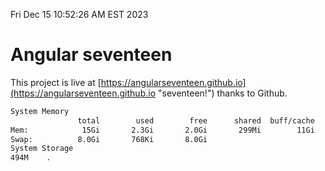 Fri Dec 15 10:52:26 AM EST 2023

# Angular seventeen


This project is live at [https://angularseventeen.github.io](https://angularseventeen.github.io "seventeen!") thanks to Github.

```bash
System Memory
               total        used        free      shared  buff/cache   available
Mem:            15Gi       2.3Gi       2.0Gi       299Mi        11Gi        12Gi
Swap:          8.0Gi       768Ki       8.0Gi
System Storage
494M	.
